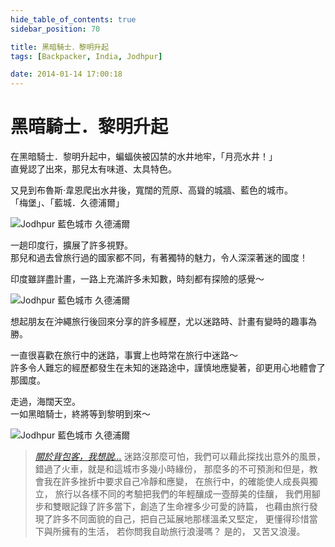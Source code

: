```yaml
---
hide_table_of_contents: true
sidebar_position: 70

title: 黑暗騎士．黎明升起
tags: [Backpacker, India, Jodhpur]

date: 2014-01-14 17:00:18
---
```


黑暗騎士．黎明升起
===============

在黑暗騎士．黎明升起中，蝙蝠俠被囚禁的水井地牢，「月亮水井！」  
直覺認了出來，那兒太有味道、太具特色。

又見到布魯斯·韋恩爬出水井後，寬闊的荒原、高聳的城牆、藍色的城市。  
「梅堡」、「藍城．久德浦爾」

![Jodhpur 藍色城市 久德浦爾](http://farm6.staticflickr.com/5467/9317900421_ca74f30652_c.jpg)

一趟印度行，擴展了許多視野。  
那兒和過去曾旅行過的國家都不同，有著獨特的魅力，令人深深著迷的國度！

印度雖詳盡計畫，一路上充滿許多未知數，時刻都有探險的感覺～

![Jodhpur 藍色城市 久德浦爾](http://farm4.staticflickr.com/3813/9317901255_41dd13bb81_c.jpg)

想起朋友在沖繩旅行後回來分享的許多經歷，尤以迷路時、計畫有變時的趣事為勝。

一直很喜歡在旅行中的迷路，事實上也時常在旅行中迷路～  
許多令人難忘的經歷都發生在未知的迷路途中，謹慎地應變著，卻更用心地體會了那國度。

走過，海闊天空。  
一如黑暗騎士，終將等到黎明到來～

![Jodhpur 藍色城市 久德浦爾](http://farm8.staticflickr.com/7319/9317904635_268d785566_c.jpg)

>   _[關於背包客，我想說...](http://goo.gl/nDFJA)_
>   迷路沒那麼可怕，我們可以藉此探找出意外的風景，
>   錯過了火車，就是和這城市多幾小時緣份，
>   那麼多的不可預測和但是，教會我在許多挫折中要求自己冷靜和應變，
>   在旅行中，的確能使人成長與獨立，
>   旅行以各樣不同的考驗把我們的年輕釀成一壺醇美的佳釀，
>   我們用腳步和雙眼記錄了許多當下，創造了生命裡多少可愛的詩篇，
>   也藉由旅行發現了許多不同面貌的自己，把自己延展地那樣溫柔又堅定，
>   更懂得珍惜當下與所擁有的生活，
>   若你問我自助旅行浪漫嗎？ 
>   是的，
>   又苦又浪漫。
